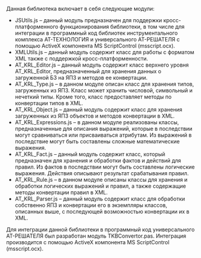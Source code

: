 Данная библиотека включает в себя следующие модули:
- JSUtils.js – данный модуль предназначен для поддержки кросс-платформенного функционирования библиотеки, в том числе для интеграции в программный код библиотек инструментального комплекса АТ-ТЕХНОЛОГИЯ и универсального АТ-РЕШАТЕЛЯ с помощью ActiveX компонента MS ScriptControl (msscript.ocx).
-	XMLUtils.js – данный модуль содержит класс для работы с форматом XML также с поддержкой кросс-платформенности.
-	AT_KRL_Editor.js – данный модуль содержит класс верхнего уровня AT_KRL_Editor, предназначенный для хранения данных о загруженной БЗ на ЯПЗ и методов ее конвертации.
-	AT_KRL_Type.js – в данном модуле описан класс для хранения типов, загруженных из ЯПЗ. Класс может хранить числовой, символьный и нечеткий типы. Кроме того, класс предоставляет методы по конвертации типов в XML. 
-	AT_KRL_Object.js – данный модуль содержит класс для хранения загруженных из ЯПЗ объектов и методов конвертации в XML.
-	AT_KRL_Expressions.js – в данном модуле реализованы классы, предназначенные для описания выражений, которые в последствии могут сравниваться или присваиваться атрибутам. Из выражений в последствие могут быть составлены сложные математические выражения.
-	AT_KRL_Fact.js – данный модуль содержит класс, который предназначен для хранения и обработки фактов и действий для правил. Из фактов в последствии могут быть составлены логические выражения. Действия описывают результат срабатывания правил.	
-	AT_KRL_Rule.js – в данном модуле описаны классы для хранения и обработки логических выражений и правил, а также содержащие методы конвертации правил в XML.
-	AT_KRL_Parser.js – данный модуль содержит класс для обработки собственно ЯПЗ и конвертации его в экземпляры классов, описанных выше, с последующей возможностью конвертации их в XML.

Для интеграции данной библиотеки в программный код универсального АТ-РЕШАТЕЛЯ был разработан модуль TKBConvertor.pas. Интеграция производится с помощью ActiveX компонента MS ScriptControl (msscript.ocx).
